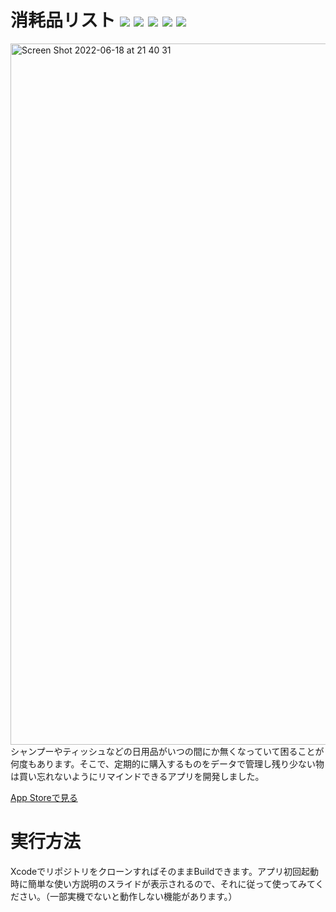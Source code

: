 # 消耗品リスト <img src="https://img.shields.io/badge/-Xcode13-000.svg?logo=xcode&style=flat"> <img src="https://img.shields.io/badge/-Swift5-000.svg?logo=swift&style=flat"> <img src="https://img.shields.io/badge/-Realm-000.svg?logo=realm&style=flat"> <img src="https://img.shields.io/badge/-iOS15~-000.svg?logo=apple&style=flat"> <img src="https://img.shields.io/badge/-MVC-000.svg?&style=flat">
<img width="1122" alt="Screen Shot 2022-06-18 at 21 40 31" src="https://user-images.githubusercontent.com/97211329/174438127-2aaf9e6c-dce3-41ce-b319-e401c001b937.png">
シャンプーやティッシュなどの日用品がいつの間にか無くなっていて困ることが何度もあります。そこで、定期的に購入するものをデータで管理し残り少ない物は買い忘れないようにリマインドできるアプリを開発しました。 

[App Storeで見る](https://itunes.apple.com/jp/app/id1628820821?mt=8)

# 実行方法
XcodeでリポジトリをクローンすればそのままBuildできます。アプリ初回起動時に簡単な使い方説明のスライドが表示されるので、それに従って使ってみてください。（一部実機でないと動作しない機能があります。）
